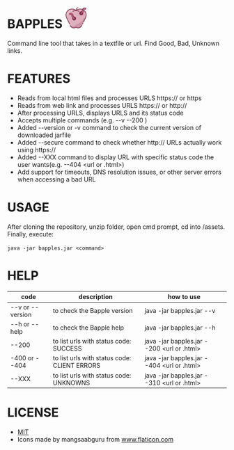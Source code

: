 # BAPPLES <img src="https://github.com/NesaByte/Bapples/blob/master/assets/apple.png" width="48">
Command line tool that takes in a textfile or url. Find Good, Bad, Unknown links.

# FEATURES
- Reads from local html files and processes URLS https:// or https
- Reads from web link and processes URLS https:// or http://
- After processing URLS, displays URLS and its status code
- Accepts multiple commands (e.g. --v --200 <url>)
- Added --version or -v command to check the current version of downloaded jarfile
- Added --secure command to check whether http:// URLs actually work using https://
- Added --XXX command to display URL with specific status code the user wants(e.g. --404 <url or .html>)
- Add support for timeouts, DNS resolution issues, or other server errors when accessing a bad URL


# USAGE
After cloning the repository, unzip folder, open cmd prompt, cd into /assets. Finally, execute:

```java -jar bapples.jar <command>```

# HELP
| code| description | how to use|
|-----------------------|----------------------------------------------|--|
|--v or --version | to check the Bapple version                  | java -jar bapples.jar --v|
|--h or --help    | to check the Bapple help                     |java -jar bapples.jar --h |
|--200            | to list urls with status code: SUCCESS       |java -jar bapples.jar --200 <url or .html>|
|-400 or --404    | to list urls with status code: CLIENT ERRORS |java -jar bapples.jar --404 <url or .html>|
|--XXX            | to list urls with status code: UNKNOWNS      |java -jar bapples.jar --310 <url or .html>|



# LICENSE
- [MIT](https://github.com/NesaByte/Bapples/blob/master/LICENSE)
- Icons made by mangsaabguru from www.flaticon.com
